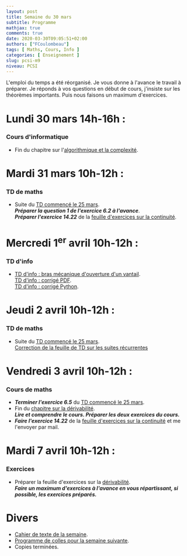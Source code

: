 ```yaml
---
layout: post
title: Semaine du 30 mars
subtitle: Programme
mathjax: true
comments: true
date: 2020-03-30T09:05:51+02:00
authors: ["FCoulombeau"]
tags: [ Maths, Cours, Info ]
categories: [ Enseignement ]
slug: pcsi-m9
niveau: PCSI
---
```


L'emploi du temps a été réorganisé. Je vous donne à l'avance le travail à préparer. Je réponds à vos questions en début de cours, j'insiste sur les théorèmes importants. Puis nous faisons un maximum d'exercices.

# Lundi 30 mars 14h-16h : 
### Cours d'informatique

- Fin du chapitre sur l'[algorithmique et la complexité](https://fcoulombeau.github.io/cours/PCSI-Info-30032020.pdf).

# Mardi 31 mars 10h-12h : 
### TD de maths

- Suite du [TD commencé le 25 mars](https://fcoulombeau.github.io/cours/PCSI-TD-25032020.pdf).  
  **_Préparer la question 1 de l'exercice 6.2 à l'avance_**.  
  **_Préparer l'exercice 14.22_** de la [feuille d'exercices sur la continuité](https://fcoulombeau.github.io/cours/PCSI-Exo-25032020.pdf).
  
# Mercredi 1<sup>er</sup> avril 10h-12h : 
### TD d'info

- [TD d'info : bras mécanique d'ouverture d'un vantail](https://fcoulombeau.github.io/cours/PCSI-Info-01042020.pdf).  
  [TD d'info : corrigé PDF](https://fcoulombeau.github.io/cours/PCSI-InfoCor-01042020.pdf).  
  [TD d'info : corrigé Python](https://fcoulombeau.github.io/cours/PCSI-InfoCor-01042020.py).

# Jeudi 2 avril 10h-12h : 
### TD de maths

- Suite du [TD commencé le 25 mars](https://fcoulombeau.github.io/cours/PCSI-TD-25032020.pdf).  
  [Correction de la feuille de TD sur les suites récurrentes](https://fcoulombeau.github.io/cours/PCSI-TDCor-25032020.pdf)
 
# Vendredi 3 avril 10h-12h : 
### Cours de maths

- **_Terminer l'exercice 6.5_** du [TD commencé le 25 mars](https://fcoulombeau.github.io/cours/PCSI-TD-25032020.pdf).
- Fin du [chapitre sur la dérivabilité](https://fcoulombeau.github.io/cours/PCSI-Cours-02042020.pdf).  
  **_Lire et comprendre le cours. Préparer les deux exercices du cours._**   
- **_Faire l'exercice 14.22_** de la [feuille d'exercices sur la continuité](https://fcoulombeau.github.io/cours/PCSI-Exo-25032020.pdf) et me l'envoyer par mail.

# Mardi 7 avril 10h-12h :
### Exercices
- Préparer la feuille d'exercices sur la [dérivabilité](https://fcoulombeau.github.io/cours/PCSI-Exo-24032020.pdf).  
  **_Faire un maximum d'exercices à l'avance en vous répartissant, si possible, les exercices préparés._**

# Divers

- [Cahier de texte de la semaine](https://fcoulombeau.github.io/cours/CT-30032020.pdf).
- [Programme de colles pour la semaine suivante](https://fcoulombeau.github.io/cours/PC-07042020.pdf).
- Copies terminées.
